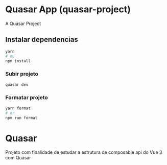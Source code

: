 # Quasar App (quasar-project)

A Quasar Project

## Instalar dependencias

```bash
yarn
# ou
npm install
```

### Subir projeto

```bash
quasar dev
```
### Formatar projeto

```bash
yarn format
# or
npm run format
```

# Quasar

Projeto com finalidade de estudar a estrutura de composable api do Vue 3 com Quasar
